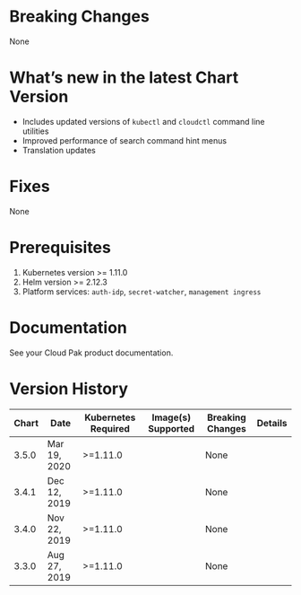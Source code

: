 # Breaking Changes
None

# What’s new in the latest Chart Version

- Includes updated versions of `kubectl` and `cloudctl` command line utilities
- Improved performance of search command hint menus
- Translation updates

# Fixes
None

# Prerequisites
1. Kubernetes version >= 1.11.0
2. Helm version >= 2.12.3
3. Platform services:  `auth-idp`, `secret-watcher`, `management ingress`

# Documentation
See your Cloud Pak product documentation.

# Version History

| Chart | Date | Kubernetes Required | Image(s) Supported | Breaking Changes | Details |
| ----- | ---- | ------------ | ------------------ | ---------------- | ------- |
| 3.5.0 | Mar 19, 2020 | >=1.11.0 |  | None |  |
| 3.4.1 | Dec 12, 2019 | >=1.11.0 |  | None |  |
| 3.4.0 | Nov 22, 2019 | >=1.11.0 |  | None |  |
| 3.3.0 | Aug 27, 2019 | >=1.11.0 |  | None |  |